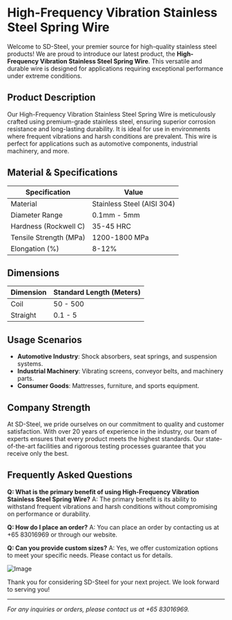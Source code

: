# High-Frequency Vibration Stainless Steel Spring Wire

Welcome to SD-Steel, your premier source for high-quality stainless steel products! We are proud to introduce our latest product, the **High-Frequency Vibration Stainless Steel Spring Wire**. This versatile and durable wire is designed for applications requiring exceptional performance under extreme conditions.

## Product Description

Our High-Frequency Vibration Stainless Steel Spring Wire is meticulously crafted using premium-grade stainless steel, ensuring superior corrosion resistance and long-lasting durability. It is ideal for use in environments where frequent vibrations and harsh conditions are prevalent. This wire is perfect for applications such as automotive components, industrial machinery, and more.

## Material & Specifications

| Specification | Value |
|---------------|-------|
| Material      | Stainless Steel (AISI 304) |
| Diameter Range | 0.1mm - 5mm |
| Hardness (Rockwell C) | 35-45 HRC |
| Tensile Strength (MPa) | 1200-1800 MPa |
| Elongation (%) | 8-12% |

## Dimensions

| Dimension | Standard Length (Meters) |
|-----------|--------------------------|
| Coil      | 50 - 500                 |
| Straight | 0.1 - 5                  |

## Usage Scenarios

- **Automotive Industry**: Shock absorbers, seat springs, and suspension systems.
- **Industrial Machinery**: Vibrating screens, conveyor belts, and machinery parts.
- **Consumer Goods**: Mattresses, furniture, and sports equipment.

## Company Strength

At SD-Steel, we pride ourselves on our commitment to quality and customer satisfaction. With over 20 years of experience in the industry, our team of experts ensures that every product meets the highest standards. Our state-of-the-art facilities and rigorous testing processes guarantee that you receive only the best.

## Frequently Asked Questions

**Q: What is the primary benefit of using High-Frequency Vibration Stainless Steel Spring Wire?**
A: The primary benefit is its ability to withstand frequent vibrations and harsh conditions without compromising on performance or durability.

**Q: How do I place an order?**
A: You can place an order by contacting us at +65 83016969 or through our website.

**Q: Can you provide custom sizes?**
A: Yes, we offer customization options to meet your specific needs. Please contact us for details.

![Image](https://github.com/user-attachments/assets/2567258e-e124-4816-932d-1809bd27ef0b)

Thank you for considering SD-Steel for your next project. We look forward to serving you!

---

*For any inquiries or orders, please contact us at +65 83016969.*